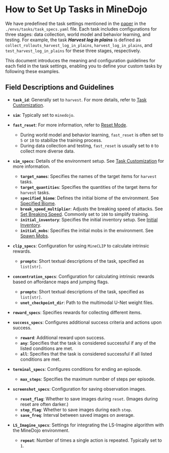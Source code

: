 # How to Set Up Tasks in MineDojo

We have predefined the task settings mentioned in the [paper](https://arxiv.org/pdf/2410.03618) in the `./envs/tasks/task_specs.yaml` file. Each task includes configurations for three stages: data collection, world model and behavior learning, and testing. For example, the task ***Harvest log in plains*** is defined as `collect_rollouts_harvest_log_in_plains`, `harvest_log_in_plains`, and `test_harvest_log_in_plains` for these three stages, respectively. 

This document introduces the meaning and configuration guidelines for each field in the task settings, enabling you to define your custom tasks by following these examples.

## Field Descriptions and Guidelines

- **`task_id`**: Generally set to `harvest`. For more details, refer to [Task Customization](https://docs.minedojo.org/sections/customization/task.html#task-customization).
- **`sim`**: Typically set to `minedojo`.
- **`fast_reset`**: For more information, refer to [Reset Mode](https://docs.minedojo.org/sections/customization/task.html#reset-mode).  
  - During world model and behavior learning, `fast_reset` is often set to `5` or `10` to stabilize the training process.  
  - During data collection and testing, `fast_reset` is usually set to `0` to collect more diverse data.

- **`sim_specs`**: Details of the environment setup. See [Task Customization](https://docs.minedojo.org/sections/customization/task.html#task-customization) for more information.
  - **`target_names`**: Specifies the names of the target items for `harvest` tasks.
  - **`target_quantities`**: Specifies the quantities of the target items for `harvest` tasks.
  - **`specified_biome`**: Defines the initial biome of the environment. See [Specified Biome](https://docs.minedojo.org/sections/customization/sim.html#specified-biome).
  - **`break_speed_multiplier`**: Adjusts the breaking speed of attacks. See [Set Breaking Speed](https://docs.minedojo.org/sections/customization/sim.html#set-breaking-speed). Commonly set to `100` to simplify training.
  - **`initial_inventory`**: Specifies the initial inventory setup. See [Initial Inventory](https://docs.minedojo.org/sections/customization/sim.html#initial-inventory).
  - **`initial_mobs`**: Specifies the initial mobs in the environment. See [Spawn Mobs](https://docs.minedojo.org/sections/customization/sim.html#spawn-mobs).

- **`clip_specs`**: Configuration for using `MineCLIP` to calculate intrinsic rewards.
  - **`prompts`**: Short textual descriptions of the task, specified as `list[str]`.

- **`concentration_specs`**: Configuration for calculating intrinsic rewards based on affordance maps and jumping flags.
  - **`prompts`**: Short textual descriptions of the task, specified as `list[str]`.
  - **`unet_checkpoint_dir`**: Path to the multimodal U-Net weight files.

- **`reward_specs`**: Specifies rewards for collecting different items.

- **`success_specs`**: Configures additional success criteria and actions upon success.
  - **`reward`**: Additional reward upon success.
  - **`any`**: Specifies that the task is considered successful if any of the listed conditions are met.
  - **`all`**: Specifies that the task is considered successful if all listed conditions are met.

- **`terminal_specs`**: Configures conditions for ending an episode.
  - **`max_steps`**: Specifies the maximum number of steps per episode.

- **`screenshot_specs`**: Configuration for saving observation images.
  - **`reset_flag`**: Whether to save images during `reset`. (Images during reset are often darker.)
  - **`step_flag`**: Whether to save images during each `step`.
  - **`save_freq`**: Interval between saved images on average.

- **`LS_Imagine_specs`**: Settings for integrating the LS-Imagine algorithm with the MineDojo environment.
  - **`repeat`**: Number of times a single action is repeated. Typically set to `1`.
